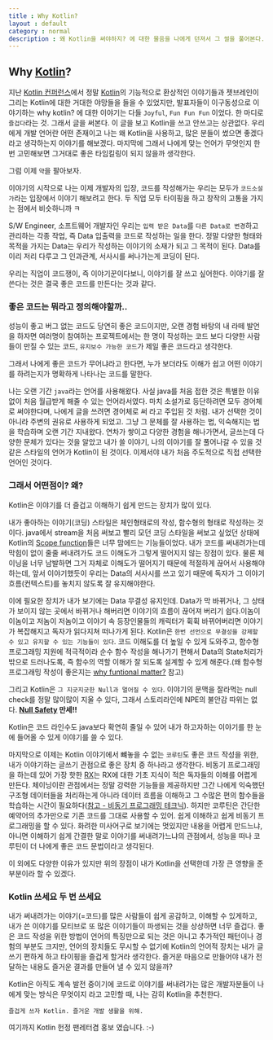 ```yaml
---
title : Why Kotlin?
layout : default
category : normal
description : 왜 Kotlin을 써야하지? 에 대한 물음을 나에게 던져서 그 썰을 풀어본다.
---
```

## Why [Kotlin](https://kotlinlang.org/)?

지난 [Kotlin 컨퍼런스](https://www.nurinamu.com/dev/2019/12/08/recap-kotlinconf-2019/)에서 정말 [Kotlin](https://kotlinlang.org/)의 기능적으로 환상적인 이야기들과 젯브레인이 그리는 Kotlin에 대한 거대한 야망들을 들을 수 있었지만, 발표자들이 이구동성으로 이야기하는 why kotlin? 에 대한 이야기는 다들 `Joyful`, `Fun Fun Fun` 이었다. 한 마디로 `즐겁다`라는 것. 그래서 글을 써본다. 이 글을 보고 Kotlin을 쓰고 안쓰고는 상관없다. 우리에게 개발 언어란 어떤 존재이고 나는 왜 Kotlin을 사용하고, 많은 분들이 썼으면 좋겠다라고 생각하는지 이야기를 해보겠다. 마지막에 그래서 나에게 맞는 언어가 무엇인지 한 번 고민해보면 그거대로 좋은 타임킬링이 되지 않을까 생각한다.

그럼 이제 `약`을 팔아보자.

이야기의 시작으로 나는 이제 개발자의 입장, 코드를 작성해가는 우리는 모두가 `코드소설가`라는 입장에서 이야기 해보려고 한다. 두 직업 모두 타이핑을 하고 창작의 고통을 가지는 점에서 비슷하니까 ㅋ

S/W Engineer, 소프트웨어 개발자인 우리는 `입력 받은 Data`를 `다른 Data로 변경`하고 관리하는 각종 작업, 즉 Data 입출력을 코드로 작성하는 일을 한다. 정말 다양한 형태와 목적을 가지는 Data는 우리가 작성하는 이야기의 소재가 되고 그 목적이 된다. Data를 이리 저리 다루고 그 인과관계, 서사시를 써나가는게 코딩이 된다.

우리는 직업이 코드쟁이, 즉 이야기꾼이다보니, 이야기를 잘 쓰고 싶어한다. 이야기를 잘 쓴다는 것은 결국 좋은 코드를 만든다는 것과 같다.

### 좋은 코드는 뭐라고 정의해야할까..

성능이 좋고 버그 없는 코드도 당연히 좋은 코드이지만, 오랜 경험 바탕의 내 라떼 발언을 하자면 여러명이 참여하는 프로젝트에서는 한 명이 작성하는 코드 보다 다양한 사람들이 만질 수 있는 코드, `유지보수 가능한 코드`가 제일 좋은 코드라고 생각한다.

그래서 나에게 좋은 코드가 무어냐라고 한다면, 누가 보더라도 이해가 쉽고 어떤 이야기를 하려는지가 명확하게 나타나는 코드를 말한다.

나는 오랜 기간 `java`라는 언어를 사용해왔다. 사실 java를 처음 접한 것은 특별한 이유없이 처음 월급받게 해줄 수 있는 언어라서였다. 마치 소설가로 등단하려면 모두 경어체로 써야한다며, 나에게 글을 쓰려면 경어체로 써 라고 주입된 것 처럼. 내가 선택한 것이 아니라 주변의 권유로 사용하게 되었고. 그냥 그 문체를 잘 사용하는 법, 익숙해지는 법을 학습하며 오랜 기간 지내왔다. 연차가 쌓이고 다양한 경험을 해나가면서, 글쓰는데 다양한 문체가 있다는 것을 알았고 내가 쓸 이야기, 나의 이야기를 잘 풀어나갈 수 있을 것 같은 스타일의 언어가 Kotlin이 된 것이다. 이제서야 내가 처음 주도적으로 직접 선택한 언어인 것이다.

### 그래서 어떤점이? 왜?

Kotlin은 이야기를 더 즐겁고 이해하기 쉽게 만드는 장치가 많이 있다.

내가 좋아하는 이야기(코딩) 스타일은 체인형태로의 작성, 함수형의 형태로 작성하는 것이다. java에서 stream을 처음 써보고 빨리 모던 코딩 스타일을 써보고 싶었던 상태에 Kotlin의 [Scope function](https://kotlinlang.org/docs/reference/scope-functions.html)들은 너무 맘에드는 기능들이었다. 내가 코드를 써내려가는데 막힘이 없이 줄줄 써내려가도 코드 이해도가 그렇게 떨어지지 않는 장점이 있다. 물론 체이닝을 너무 남발하면 그거 자체로 이해도가 떨어지기 때문에 적절하게 끊어서 사용해야하는데, 앞서 이야기했듯이 우리는 Data의 서사시를 쓰고 있기 때문에 독자가 그 이야기 흐름(컨텍스트)를 놓치지 않도록 잘 유지해야한다. 

이에 필요한 장치가 내가 보기에는 Data 무결성 유지인데. Data가 막 바뀌거나, 그 상태가 보이지 않는 곳에서 바뀌거나 해버리면 이야기의 흐름이 끊어져 버리기 쉽다.이놈이 이놈이고 저놈이 저놈이고 이야기 속 등장인물들의 캐릭터가 휙휙 바뀌어버리면 이야기가 복잡해지고 독자가 읽다지쳐 떠나가게 된다. Kotlin은 `한번 선언으로 무결성을 강제할 수 있고 유지할 수 있는 기능들이 있다`. 코드 이해도를 더 높일 수 있게 도와주고, 함수형 프로그래밍 지원에 적극적이라 순수 함수 작성을 해나가기 편해서 Data의 State처리가 밖으로 드러나도록, 즉 함수의 역할 이해가 잘 되도록 설계할 수 있게 해준다.(왜 함수형 프로그래밍 작성이 좋은지는 [why funtional matter?](https://www2.slideshare.net/nurinamu/why-functional-programming-matters-82560104) 참고)

그리고 Kotlin은 `그 지긋지긋한 Null과 멀어질 수 있다`. 이야기의 문맥을 잘라먹는 null check를 정말 많이많이 지울 수 있다, 그래서 스토리라인에 NPE의 불안감 따위는 없다. **[Null Safety](https://kotlinlang.org/docs/reference/null-safety.html) 만세!!**

Kotlin은 코드 라인수도 java보다 확연히 줄일 수 있어 내가 하고자하는 이야기를 한 눈에 들어올 수 있게 이야기를 쓸 수 있다.

마지막으로 이제는 Kotlin 이야기에서 뺴놓을 수 없는 `코루틴`도 좋은 코드 작성을 위한, 내가 이야기하는 글쓰기 관점으로 좋은 장치 중 하나라고 생각한다. 비동기 프로그래밍을 하는데 있어 가장 핫한 [RX](http://reactivex.io/)는 RX에 대한 기초 지식이 적은 독자들의 이해를 어렵게 만든다. 체이닝이란 관점에서는 정말 강력한 기능들을 제공하지만 그간 나에게 익숙했던 구조형 데이터들을 처리하는게 아니라 데이터 흐름을 이해하고 그 수많은 편의 함수들을 학습하는 시간이 필요하다([참고 - 비동기 프로그래밍 테크닉](https://www.nurinamu.com/trans/2019/02/01/asynchronous-programming-techniques/)). 하지만 코루틴은 간단한 예약어의 추가만으로 기존 코드를 그대로 사용할 수 있어. 쉽게 이해하고 쉽게 비동기 프로그래밍을 할 수 있다. 화려한 미사어구로 보기에는 멋있지만 내용을 어렵게 만드느냐, 아니면 이해하기 쉽게 간결한 말로 이야기를 써내려가느냐의 관점에서, 성능을 떠나 코루틴이 더 나에게 좋은 코드 문법이라고 생각된다.

이 외에도 다양한 이유가 있지만 위의 장점이 내가 Kotlin을 선택한데 가장 큰 영향을 준 부분이라 할 수 있겠다.

### Kotlin 쓰세요 두 번 쓰세요

내가 써내려가는 이야기(=코드)를 많은 사람들이 쉽게 공감하고, 이해할 수 있게하고, 내가 쓴 이야기를 모티브로 또 많은 이야기들이 파생되는 것을 상상하면 너무 즐겁다. 좋은 코드 작성을 위한 방법이 언어의 특징만으로 되는 것은 아니고 추가적인 패턴이나 경험의 부분도 크지만, 언어의 장치들도 무시할 수 없기에 Kotlin의 언어적 장치는 내가 글쓰기 편하게 하고 타이핑을 즐겁게 할거라 생각한다. 즐거운 마음으로 만들어야 내가 전달하는 내용도 즐거운 결과를 만들어 낼 수 있지 않을까? 

Kotlin은 아직도 계속 발전 중이기에 코드로 이야기를 써내려가는 많은 개발자분들이 나에게 맞는 방식은 무엇이지 라고 고민할 때, 나는 감히 Kotlin을 추천한다. 

```
즐겁게 쓰자 Kotlin. 즐거운 개발 생활을 위해.
```

여기까지 Kotlin 헌정 팬레터겸 홍보 였습니다. :-)